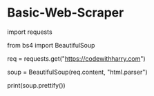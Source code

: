 # Basic-Web-Scraper 

import requests

from bs4 import BeautifulSoup

req = requests.get("https://codewithharry.com")

soup = BeautifulSoup(req.content, "html.parser")

print(soup.prettify())
